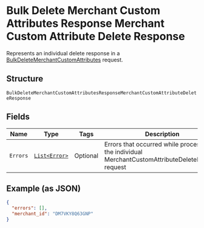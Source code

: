 
# Bulk Delete Merchant Custom Attributes Response Merchant Custom Attribute Delete Response

Represents an individual delete response in a [BulkDeleteMerchantCustomAttributes](../../doc/api/merchant-custom-attributes.md#bulk-delete-merchant-custom-attributes)
request.

## Structure

`BulkDeleteMerchantCustomAttributesResponseMerchantCustomAttributeDeleteResponse`

## Fields

| Name | Type | Tags | Description | Getter |
|  --- | --- | --- | --- | --- |
| `Errors` | [`List<Error>`](../../doc/models/error.md) | Optional | Errors that occurred while processing the individual MerchantCustomAttributeDeleteRequest request | List<Error> getErrors() |

## Example (as JSON)

```json
{
  "errors": [],
  "merchant_id": "DM7VKY8Q63GNP"
}
```

